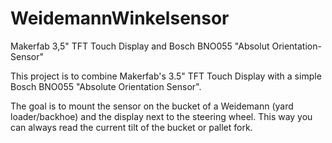# WeidemannWinkelsensor

Makerfab 3,5" TFT Touch Display and Bosch BNO055 "Absolut Orientation-Sensor"

This project is to combine Makerfab's 3.5" TFT Touch Display with a simple Bosch BNO055 "Absolute Orientation Sensor".

The goal is to mount the sensor on the bucket of a Weidemann (yard loader/backhoe) and the display next to the steering wheel. This way you can always read the current tilt of the bucket or pallet fork.